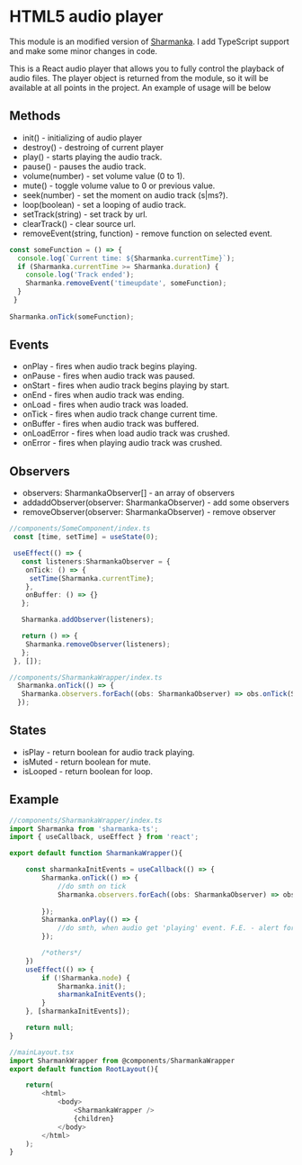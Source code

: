 # HTML5 audio player

This module is an modified version of [Sharmanka](https://www.npmjs.com/package/sharmanka?activeTab=readme).
I add TypeScript support and make some minor changes in code.

This is a React audio player that allows you to fully control the playback of audio files.
The player object is returned from the module, so it will be available at all points in the project.
An example of usage will be below

## Methods

* init() - initializing of audio player
* destroy() - destroing of current player
* play() - starts playing the audio track.
* pause() - pauses the audio track.
* volume(number) - set volume value (0 to 1).
* mute() - toggle volume value to 0 or previous value.
* seek(number) - set the moment on audio track (s|ms?).
* loop(boolean) - set a looping of audio track.
* setTrack(string) - set track by url.
* clearTrack() - clear source url.
* removeEvent(string, function) - remove function on selected event.

```ts
const someFunction = () => {
  console.log(`Current time: ${Sharmanka.currentTime}`);
  if (Sharmanka.currentTime >= Sharmanka.duration) {
    console.log('Track ended');
    Sharmanka.removeEvent('timeupdate', someFunction);
  }
 }
 
Sharmanka.onTick(someFunction);
```

## Events

* onPlay - fires when audio track begins playing.
* onPause - fires when audio track was paused.
* onStart - fires when audio track begins playing by start.
* onEnd - fires when audio track was ending.
* onLoad - fires when audio track was loaded.
* onTick - fires when audio track change current time.
* onBuffer - fires when audio track was buffered.
* onLoadError - fires when load audio track was crushed.
* onError - fires when playing audio track was crushed.

## Observers

* observers: SharmankaObserver[] - an array of observers
* addaddObserver(observer: SharmankaObserver) - add some observers
* removeObserver(observer: SharmankaObserver) - remove observer

```ts
//components/SomeComponent/index.ts
 const [time, setTime] = useState(0);

 useEffect(() => {
   const listeners:SharmankaObserver = {
    onTick: () => {
     setTime(Sharmanka.currentTime);
    },
    onBuffer: () => {}
   };

   Sharmanka.addObserver(listeners);

   return () => {
    Sharmanka.removeObserver(listeners);
   };
 }, []);

//components/SharmankaWrapper/index.ts
  Sharmanka.onTick(() => {
   Sharmanka.observers.forEach((obs: SharmankaObserver) => obs.onTick(Sharmanka.currentTime));
  });
```

## States  

* isPlay - return boolean for audio track playing.
* isMuted - return boolean for mute.
* isLooped - return boolean for loop.

## Example

```ts
//components/SharmankaWrapper/index.ts
import Sharmanka from 'sharmanka-ts';
import { useCallback, useEffect } from 'react';

export default function SharmankaWrapper(){

    const sharmankaInitEvents = useCallback(() => {
        Sharmanka.onTick(() => {
            //do smth on tick
            Sharmanka.observers.forEach((obs: SharmankaObserver) => obs.onTick(Sharmanka.currentTime));
  
        });
        Sharmanka.onPlay(() => {
            //do smth, when audio get 'playing' event. F.E. - alert for others browser tabs to stop playing
        });

        /*others*/
    })
    useEffect(() => {
        if (!Sharmanka.node) {
            Sharmanka.init();
            sharmankaInitEvents();
        }
    }, [sharmankaInitEvents]);

    return null;
}

//mainLayout.tsx
import SharmankWrapper from @components/SharmankaWrapper
export default function RootLayout(){

    return(
        <html>
            <body>
                <SharmankaWrapper />
                {children}
            </body>
        </html>
    );
}
```
